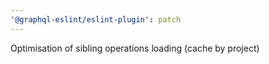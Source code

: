```yaml
---
'@graphql-eslint/eslint-plugin': patch
---
```


Optimisation of sibling operations loading (cache by project)
